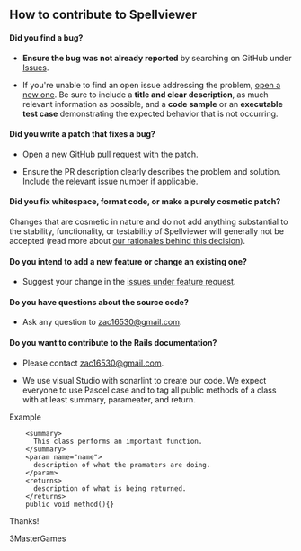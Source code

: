 ## How to contribute to Spellviewer

#### **Did you find a bug?**

* **Ensure the bug was not already reported** by searching on GitHub under [Issues](https://github.com/IUS-CS/3MasterGames/issues).

* If you're unable to find an open issue addressing the problem, [open a new one](https://github.com/rails/rails/issues/new). Be sure to include a **title and clear description**, as much relevant information as possible, and a **code sample** or an **executable test case** demonstrating the expected behavior that is not occurring.

<!--- * For more detailed information on submitting a bug report and creating an issue, visit our [reporting guidelines](). -->

#### **Did you write a patch that fixes a bug?**

* Open a new GitHub pull request with the patch.

* Ensure the PR description clearly describes the problem and solution. Include the relevant issue number if applicable.

#### **Did you fix whitespace, format code, or make a purely cosmetic patch?**

Changes that are cosmetic in nature and do not add anything substantial to the stability, functionality, or testability of Spellviewer will generally not be accepted (read more about [our rationales behind this decision](https://github.com/IUS-CS/3MasterGames/edit/Cliftonz-patch-3/CONTRIBUTING.md)).

#### **Do you intend to add a new feature or change an existing one?**

* Suggest your change in the [issues under feature request](https://github.com/IUS-CS/3MasterGames/issues).

#### **Do you have questions about the source code?**

* Ask any question to zac16530@gmail.com.

#### **Do you want to contribute to the Rails documentation?**

* Please contact zac16530@gmail.com.

* We use visual Studio with sonarlint to create our code. We expect everyone to use Pascel case and to tag all public methods of a class with at least summary, parameater, and return.

Example

        <summary>  
          This class performs an important function.  
        </summary>
        <param name="name">
          description of what the pramaters are doing.
        </param>   
        <returns> 
          description of what is being returned.
        </returns>  
        public void method(){}

Thanks!

3MasterGames

